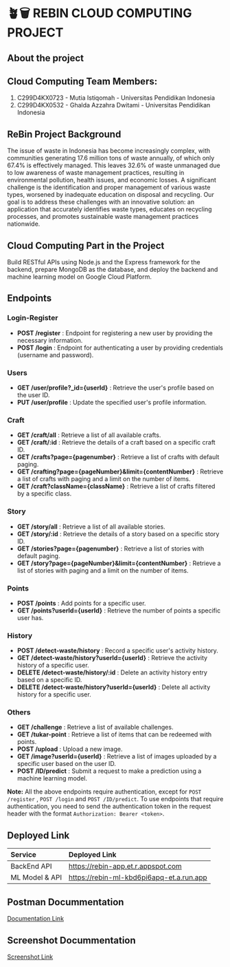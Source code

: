 # ️🪴🗑 REBIN CLOUD COMPUTING PROJECT

## About the project

## Cloud Computing Team Members:

1. C299D4KX0723 - Mutia Istiqomah - Universitas Pendidikan Indonesia
2. C299D4KX0532 - Ghalda Azzahra Dwitami - Universitas Pendidikan Indonesia

## ReBin Project Background
The issue of waste in Indonesia has become increasingly complex, with communities generating 17.6 million tons of waste annually, of which only 67.4% is effectively managed. This leaves 32.6% of waste unmanaged due to low awareness of waste management practices, resulting in environmental pollution, health issues, and economic losses. A significant challenge is the identification and proper management of various waste types, worsened by inadequate education on disposal and recycling. Our goal is to address these challenges with an innovative solution: an application that accurately identifies waste types, educates on recycling processes, and promotes sustainable waste management practices nationwide.

## Cloud Computing Part in the Project
Build RESTful APIs using Node.js and the Express framework for the backend, prepare MongoDB as the database, and deploy the backend and machine learning model on Google Cloud Platform.
 

## Endpoints
### Login-Register
- **POST /register** : Endpoint for registering a new user by providing the necessary information.
- **POST /login** : Endpoint for authenticating a user by providing credentials (username and password).
### Users
- **GET /user/profile?_id={userId}** : Retrieve the user's profile based on the user ID.
- **PUT /user/profile** : Update the specified user's profile information.
### Craft 
- **GET /craft/all** : Retrieve a list of all available crafts.
- **GET /craft/:id** : Retrieve the details of a craft based on a specific craft ID.
- **GET /crafts?page={pagenumber}** : Retrieve a list of crafts with default paging.
- **GET /crafting?page={pageNumber}&limit={contentNumber}** : Retrieve a list of crafts with paging and a limit on the number of items.
- **GET /craft?className={className}** : Retrieve a list of crafts filtered by a specific class.
### Story
- **GET /story/all** : Retrieve a list of all available stories.
- **GET /story/:id** : Retrieve the details of a story based on a specific story ID.
- **GET /stories?page={pagenumber}** : Retrieve a list of stories with default paging.
- **GET /story?page={pageNumber}&limit={contentNumber}** : Retrieve a list of stories with paging and a limit on the number of items.
### Points
- **POST /points** : Add points for a specific user.
- **GET /points?userId={userId}** : Retrieve the number of points a specific user has.
### History
- **POST /detect-waste/history** : Record a specific user's activity history.
- **GET /detect-waste/history?userId={userId}** : Retrieve the activity history of a specific user.
- **DELETE /detect-waste/history/:id** : Delete an activity history entry based on a specific ID.
- **DELETE /detect-waste/history?userId={userId}** : Delete all activity history for a specific user.
### Others
- **GET /challenge** : Retrieve a list of available challenges.
- **GET /tukar-point** : Retrieve a list of items that can be redeemed with points.
- **POST /upload** : Upload a new image.
- **GET /image?userId={userId}** : Retrieve a list of images uploaded by a specific user based on the user ID.
- **POST /ID/predict** : Submit a request to make a prediction using a machine learning model.

**Note:** All the above endpoints require authentication, except for `POST /register` , `POST /login` and `POST /ID/predict`. To use endpoints that require authentication, you need to send the authentication token in the request header with the format `Authorization: Bearer <token>`.

## Deployed Link
| Service | Deployed Link |
| :-------- | :------- | 
| BackEnd API | https://rebin-app.et.r.appspot.com |
| ML Model & API | https://rebin-ml-kbd6pi6apq-et.a.run.app |

## Postman Docummentation
[Documentation Link](https://documenter.getpostman.com/view/36410448/2sA3XTdf9J#7eeb3c7c-e4c3-4803-b424-5827d055769f)

## Screenshot Docummentation
[Screenshot Link](https://drive.google.com/drive/folders/160oviCLd6Ap6pxz8k_ff79TVIIXd7PL6?usp=sharing)
